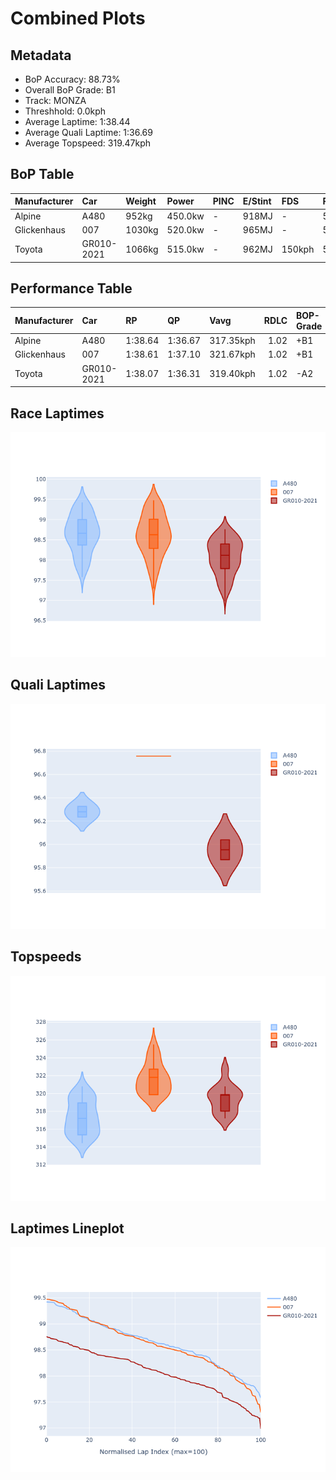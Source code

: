 # Combined Plots

## Metadata

- BoP Accuracy: 88.73%
- Overall BoP Grade: B1
- Track: MONZA
- Threshhold: 0.0kph
- Average Laptime: 1:38.44
- Average Quali Laptime: 1:36.69
- Average Topspeed: 319.47kph

## BoP Table
| Manufacturer   | Car        | Weight   | Power   | PINC   | E/Stint   | FDS    | RDP    | QDP    | TDP    |
|:---------------|:-----------|:---------|:--------|:-------|:----------|:-------|:-------|:-------|:-------|
| Alpine         | A480       | 952kg    | 450.0kw | -      | 918MJ     | -      | 55.88% | 66.67% | 43.98% |
| Glickenhaus    | 007        | 1030kg   | 520.0kw | -      | 965MJ     | -      | 53.79% | 33.33% | 9.35%  |
| Toyota         | GR010-2021 | 1066kg   | 515.0kw | -      | 962MJ     | 150kph | 54.52% | 50.00% | 13.05% |

## Performance Table
| Manufacturer   | Car        | RP      | QP      | Vavg      |   RDLC | BOP-Grade   | Match   |
|:---------------|:-----------|:--------|:--------|:----------|-------:|:------------|:--------|
| Alpine         | A480       | 1:38.64 | 1:36.67 | 317.35kph |   1.02 | +B1         | 85.96%  |
| Glickenhaus    | 007        | 1:38.61 | 1:37.10 | 321.67kph |   1.02 | +B1         | 85.26%  |
| Toyota         | GR010-2021 | 1:38.07 | 1:36.31 | 319.40kph |   1.02 | -A2         | 94.97%  |

## Race Laptimes
![Race Laptimes](images/race_violin.png)

## Quali Laptimes
![Quali Laptimes](images/quali_violin.png)

## Topspeeds
![Topspeeds](images/topspeed_violin.png)

## Laptimes Lineplot
![Laptimes Lineplot](images/laptime_line.png)


